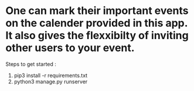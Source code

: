 # One can mark their important events on the calender provided in this app. It also gives the flexxibilty of inviting other users to your event.

Steps to get started :

1. pip3 install -r requirements.txt
2. python3 manage.py runserver



